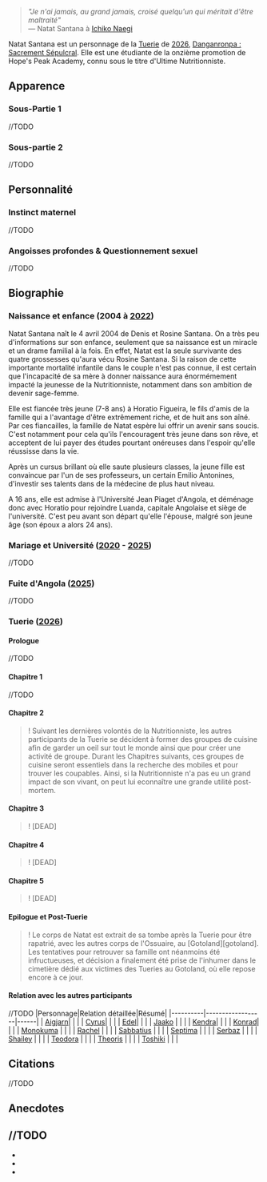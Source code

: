 [tuerie]: /Tuerie
[2020]: /2020
[2021]: /2021
[2022]: /2022
[2025]: /2025
[2026]: /2026
[SS]: /Sacrement_Sepulcral
[BC]: /Babel's_Curse
[Mika]: /Mika_Callaghan
[inquisiteur]: /Monoaku
[monokuma]: /Monokuma
[RL]: /Regis_Legatum
[jun]: /Jun_Kyoshi

[teodora]: /Teodora_Kasjasdottir
[edel]: /Edel_Gunarsson
[pontife]: /Ultime_Pontife
[ichiko]: /Ichiko_Naegi
[konrad]: /Konrad_Mec
[aigjarn]: /Aigjarn_Oïrat
[toshiki]: /Toshiki_Kojima
[shailey]: /Shailey_Carson
[sabbatius]: /Sabbatius_Cerularios
[serbaz]: /Serbaz_Helkewt
[cyrus]: /Cyrus_Rahmani
[kendra]: /Kendra_Sykes
[evelyn]: /Ultime_Prince
[jaako]: /Jaako
[septima]: /Septima_Octavia
[theoris]: /Theoris_Waleed
[rachel]: /Rachel


> *"Je n'ai jamais, au grand jamais, croisé quelqu'un qui méritait d'être maltraité"*  
 — Natat Santana à [Ichiko Naegi][ichiko]

Natat Santana est un personnage de la [Tuerie][tuerie] de [2026][2026], [Danganronpa : Sacrement Sépulcral][SS]. Elle est une étudiante de la onzième promotion de Hope's Peak Academy, connu sous le titre d'Ultime Nutritionniste.

## Apparence
### Sous-Partie 1
//TODO

### Sous-partie 2
//TODO

## Personnalité
### Instinct maternel
//TODO

### Angoisses profondes & Questionnement sexuel
//TODO

## Biographie
### Naissance et enfance (2004 à [2022][2022])
Natat Santana naît le 4 avril 2004 de Denis et Rosine Santana. On a très peu d'informations sur son enfance, seulement que sa naissance est un miracle et un drame familial à la fois. En effet, Natat est la seule survivante des quatre grossesses qu'aura vécu Rosine Santana. Si la raison de cette importante mortalité infantile dans le couple n'est pas connue, il est certain que l'incapacité de sa mère à donner naissance aura énormémement impacté la jeunesse de la Nutritionniste, notamment dans son ambition de devenir sage-femme.

Elle est fiancée très jeune (7-8 ans) à Horatio Figueira, le fils d'amis de la famille qui a l'avantage d'être extrêmement riche, et de huit ans son aîné. Par ces fiancailles, la famille de Natat espère lui offrir un avenir sans soucis. C'est notamment pour cela qu'ils l'encouragent très jeune dans son rêve, et acceptent de lui payer des études pourtant onéreuses dans l'espoir qu'elle réussisse dans la vie.

Après un cursus brillant où elle saute plusieurs classes, la jeune fille est convaincue par l'un de ses professeurs, un certain Emilio Antonines, d'investir ses talents dans de la médecine de plus haut niveau.

A 16 ans, elle est admise à l'Université Jean Piaget d'Angola, et déménage donc avec Horatio pour rejoindre Luanda, capitale Angolaise et siège de l'université. C'est peu avant son départ qu'elle l'épouse, malgré son jeune âge (son époux a alors 24 ans).


### Mariage et Université ([2020][2020] - [2025][2025])
//TODO

### Fuite d'Angola ([2025][2025])
//TODO

### Tuerie ([2026][2026])
#### Prologue
//TODO

#### Chapitre 1
//TODO

#### Chapitre 2
>! Suivant les dernières volontés de la Nutritionniste, les autres participants de la Tuerie se décident à former des groupes de cuisine afin de garder un oeil sur tout le monde ainsi que pour créer une activité de groupe. Durant les Chapitres suivants, ces groupes de cuisine seront essentiels dans la recherche des mobiles et pour trouver les coupables. Ainsi, si la Nutritionniste n'a pas eu un grand impact de son vivant, on peut lui econnaître une grande utilité post-mortem.

#### Chapitre 3
 >! [DEAD]

#### Chapitre 4
 >! [DEAD]

#### Chapitre 5
 >! [DEAD]

#### Epilogue et Post-Tuerie 

>! Le corps de Natat est extrait de sa tombe après la Tuerie pour être rapatrié, avec les autres corps de l'Ossuaire, au [Gotoland][gotoland]. Les tentatives pour retrouver sa famille ont néanmoins été infructueuses, et décision a finalement été prise de l'inhumer dans le cimetière dédié aux victimes des Tueries au Gotoland, où elle repose encore à ce jour.

#### Relation avec les autres participants
//TODO
|Personnage|Relation détaillée|Résumé|
|----------|------------------|------|
| [Aigjarn][aigjarn]|    |    |
| [Cyrus][cyrus]| |  |
| [Edel][edel]|  | |
| [Jaako][jaako] | | |
| [Kendra][kendra]| |       |
| [Konrad][konrad]|  |  |
| [Monokuma][pontife]  |  |  |
| [Rachel][rachel] |  |  |
| [Sabbatius][sabbatius] | |  |
| [Septima][septima] | |  |
| [Serbaz][serbaz] | | |
| [Shailey][shailey] | |  |
| [Teodora][teodora] | |  |
| [Theoris][theoris] | |  |
| [Toshiki][toshiki] | |  |


 
 ## Citations
 //TODO

 ## Anecdotes
 //TODO
 - 
 -
 -
 -